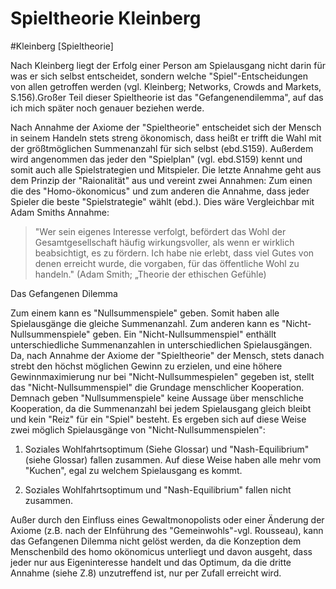 # Spieltheorie Kleinberg

#Kleinberg [Spieltheorie]


Nach Kleinberg liegt der Erfolg einer Person am Spielausgang nicht darin für was er sich selbst entscheidet, sondern welche "Spiel"-Entscheidungen von allen getroffen werden (vgl. Kleinberg; Networks, Crowds and Markets, S.156).Großer Teil dieser Spieltheorie ist das "Gefangenendilemma", auf das ich mich später noch genauer beziehen werde.


Nach Annahme der Axiome der "Spieltheorie" entscheidet sich der Mensch in seinem Handeln stets streng ökonomisch, dass heißt er trifft die Wahl mit der größtmöglichen Summenanzahl für sich selbst (ebd.S159).
Außerdem wird angenommen das jeder den "Spielplan" (vgl. ebd.S159) kennt und somit auch alle Spielstrategien und Mitspieler.
Die letzte Annahme geht aus dem Prinzip der "Raionalität" aus und vereint zwei Annahmen: Zum einen die des "Homo-ökonomicus" und zum anderen die Annahme, dass jeder Spieler die beste "Spielstrategie" wählt (ebd.).
Dies wäre Vergleichbar mit Adam Smiths Annahme:

>"Wer sein eigenes Interesse verfolgt, befördert das Wohl der Gesamtgesellschaft häufig wirkungsvoller, als wenn er wirklich beabsichtigt, es zu fördern. Ich habe nie erlebt, dass viel Gutes von denen erreicht wurde, die vorgaben, für das öffentliche Wohl zu handeln." (Adam Smith; „Theorie der ethischen Gefühle)

Das Gefangenen Dilemma

Zum einem kann es "Nullsummenspiele" geben.
Somit haben alle Spielausgänge die gleiche Summenanzahl.
Zum anderen kann es "Nicht-Nullsummenspiele" geben.
Ein "Nicht-Nullsummenspiel" enthällt unterschiedliche Summenanzahlen in unterschiedlichen Spielausgängen.
Da, nach Annahme der Axiome der "Spieltheorie" der Mensch, stets danach strebt den höchst möglichen Gewinn zu erzielen, und eine höhere Gewinnmaximierung nur bei "Nicht-Nullsummespielen" gegeben ist, stellt das "Nicht-Nullsummenspiel" die Grundage menschlicher Kooperation.
Demnach geben "Nullsummenspiele" keine Aussage über menschliche Kooperation, da die Summenanzahl bei jedem Spielausgang gleich bleibt und kein "Reiz" für ein "Spiel" besteht.
Es ergeben sich auf diese Weise zwei möglich Spielausgänge von "Nicht-Nullsummenspielen":

1. Soziales Wohlfahrtsoptimum (Siehe Glossar) und "Nash-Equilibrium" (siehe Glossar) fallen zusammen.
Auf diese Weise haben alle mehr vom "Kuchen", egal zu welchem Spielausgang es kommt.

2. Soziales Wohlfahrtsoptimum und "Nash-Equilibrium" fallen nicht zusammen.


Außer durch den Einfluss eines Gewaltmonopolists oder einer Änderung der Axiome (z.B. nach der EInführung des "Gemeinwohls"-vgl. Rousseau), kann das Gefangenen Dilemma nicht gelöst werden, da die Konzeption dem Menschenbild des homo okönomicus unterliegt und davon ausgeht, dass jeder nur aus Eigeninteresse handelt und das Optimum, da die dritte Annahme (siehe Z.8) unzutreffend ist, nur per Zufall erreicht wird.
